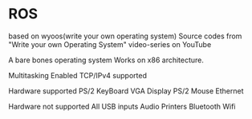 # ROS
based on wyoos(write your own operating system)
Source codes from "Write your own Operating System" video-series on YouTube

A bare bones operating system
Works on x86 architecture.

Multitasking Enabled
TCP/IPv4 supported

Hardware supported
PS/2 KeyBoard
VGA Display
PS/2 Mouse
Ethernet

Hardware not supported
All USB inputs
Audio
Printers
Bluetooth
Wifi
